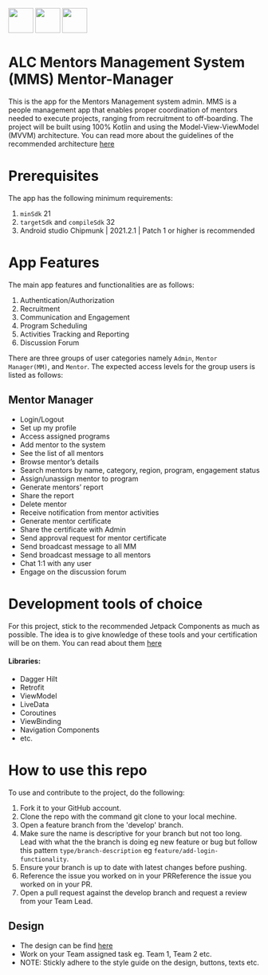 <p>
<img height=50 src="https://www.vectorlogo.zone/logos/kotlinlang/kotlinlang-ar21.svg"/>
 
 
<img height=50 src="https://www.vectorlogo.zone/logos/android/android-ar21.svg">
 
 
<img height="50" src="https://www.vectorlogo.zone/logos/git-scm/git-scm-ar21.svg">
</p>

# ALC Mentors Management System (MMS) Mentor-Manager

This is the app for the Mentors Management system admin. MMS is a people management app that enables proper 
coordination of mentors needed to execute projects, ranging from recruitment to off-boarding.
The project will be built using 100% Kotlin and using the Model-View-ViewModel (MVVM) architecture.
You can read more about the guidelines of the recommended architecture [here](https://developer.android.com/topic/architecture)

# Prerequisites

The app has the following minimum requirements:
1. `minSdk` 21
2. `targetSdk` and `compileSdk` 32
3. Android studio Chipmunk | 2021.2.1 | Patch 1 or higher is recommended

# App Features

The main app features and functionalities are as follows:
1. Authentication/Authorization 
2. Recruitment
3. Communication and Engagement
4. Program Scheduling
5. Activities Tracking and Reporting
6. Discussion Forum

There are three groups of user categories namely `Admin`, `Mentor Manager(MM)`, and `Mentor`. The expected access levels for the group
users is listed as follows:

##  Mentor Manager
- Login/Logout
- Set up my profile
- Access assigned programs
- Add mentor to the system
- See the list of all mentors
- Browse mentor’s details
- Search mentors by name, category, region, program, engagement status
- Assign/unassign mentor to program
- Generate mentors’ report
- Share the report
- Delete mentor
- Receive notification from mentor activities
- Generate mentor certificate
- Share the certificate with Admin
- Send approval request for  mentor certificate
- Send broadcast message to all MM
- Send broadcast message to all mentors
- Chat 1:1 with any user
- Engage on the discussion forum

# Development tools of choice

For this project, stick to the recommended Jetpack Components as much as possible. The idea is to give knowledge of these tools
and your certification will be on them. You can read about them [here](https://developer.android.com/jetpack/getting-started)
#### Libraries:
- Dagger Hilt
- Retrofit
- ViewModel
- LiveData
- Coroutines
- ViewBinding
- Navigation Components
- etc.

# How to use this repo

To use and contribute to the project, do the following:
1. Fork it to your GitHub account.
2. Clone the repo with the command git clone to your local mechine.
3. Open a feature branch from the 'develop' branch. 
4. Make sure the name is descriptive for your branch but not too long. Lead with what the the branch is doing
eg new feature or bug but follow this pattern `type/branch-description` eg `feature/add-login-functionality`.
5. Ensure your branch is up to date with latest changes before pushing.
6. Reference the issue you worked on in your PRReference the issue you worked on in your PR.
7. Open a pull request against the develop branch and request a review from your Team Lead.

## Design
- The design can be find [here](https://www.figma.com/file/JNZKj3lachPypSOMBOhC1e/MMS-ALC-Mobile-Project?node-id=0%3A1) 
- Work on your Team assigned task eg. Team 1, Team 2 etc.
- NOTE: Stickly adhere to the style guide on the design, buttons, texts etc. 
